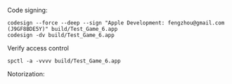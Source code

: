 
Code signing:
```
codesign --force --deep --sign "Apple Development: fengzhou@gmail.com (J9GF8BDE5Y)" build/Test_Game_6.app
codesign -dv build/Test_Game_6.app
```

Verify access control
```
spctl -a -vvvv build/Test_Game_6.app
```

Notorization:

